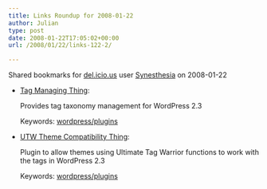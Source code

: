 ```yaml
---
title: Links Roundup for 2008-01-22
author: Julian
type: post
date: 2008-01-22T17:05:02+00:00
url: /2008/01/22/links-122-2/

---
```

Shared bookmarks for [del.icio.us][1] user  [Synesthesia][2] on 2008-01-22

  * [Tag Managing Thing][3]:
  
    Provides tag taxonomy management for WordPress 2.3
  
    Keywords: [wordpress/plugins][4]
  * [UTW Theme Compatibility Thing][5]:
  
    Plugin to allow themes using Ultimate Tag Warrior functions to work with the tags in WordPress 2.3
  
    Keywords: [wordpress/plugins][4]

 [1]: https://del.icio.us/
 [2]: https://del.icio.us/synesthesia
 [3]: https://www.neato.co.nz/wordpress-things/tag-managing-thing "https://www.neato.co.nz/wordpress-things/tag-managing-thing"
 [4]: https://del.icio.us/synesthesia/wordpress/plugins
 [5]: https://www.neato.co.nz/wordpress-things/utw-theme-compatibility-thing "https://www.neato.co.nz/wordpress-things/utw-theme-compatibility-thing"